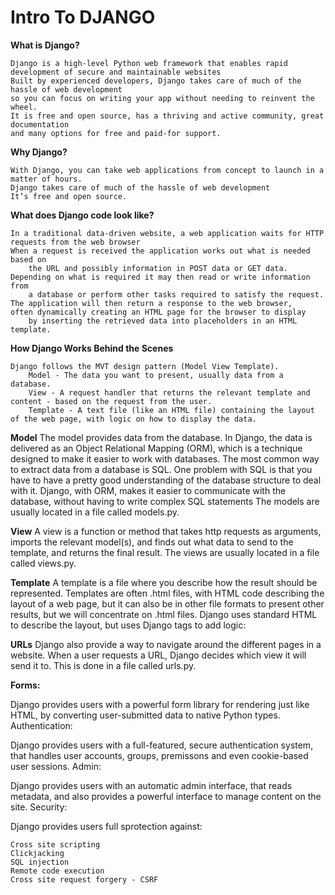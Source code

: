 # Intro To DJANGO

**What is Django?**

    Django is a high-level Python web framework that enables rapid development of secure and maintainable websites
    Built by experienced developers, Django takes care of much of the hassle of web development
    so you can focus on writing your app without needing to reinvent the wheel.
    It is free and open source, has a thriving and active community, great documentation
    and many options for free and paid-for support.

**Why Django?**

    With Django, you can take web applications from concept to launch in a matter of hours.
    Django takes care of much of the hassle of web development
    It’s free and open source.

**What does Django code look like?**

    In a traditional data-driven website, a web application waits for HTTP requests from the web browser
    When a request is received the application works out what is needed based on
        the URL and possibly information in POST data or GET data.
    Depending on what is required it may then read or write information from
        a database or perform other tasks required to satisfy the request.
    The application will then return a response to the web browser,
    often dynamically creating an HTML page for the browser to display
        by inserting the retrieved data into placeholders in an HTML template.


**How Django Works Behind the Scenes**

    Django follows the MVT design pattern (Model View Template).
        Model - The data you want to present, usually data from a database.
        View - A request handler that returns the relevant template and content - based on the request from the user.
        Template - A text file (like an HTML file) containing the layout of the web page, with logic on how to display the data.

**Model**
        The model provides data from the database. In Django, the data is delivered as an Object Relational Mapping (ORM), which is a technique designed to make it easier to work with databases. The most common way to extract data from a database is SQL. One problem with SQL is that you have to have a pretty good understanding of the database structure to deal with it. Django, with ORM, makes it easier to communicate with the database, without having to write complex SQL statements The models are usually located in a file called models.py.

**View**
        A view is a function or method that takes http requests as arguments, imports the relevant model(s), and finds out what data to send to the template, and returns the final result. The views are usually located in a file called views.py.

**Template**
        A template is a file where you describe how the result should be represented. Templates are often .html files, with HTML code describing the layout of a web page, but it can also be in other file formats to present other results, but we will concentrate on .html files. Django uses standard HTML to describe the layout, but uses Django tags to add logic:

**URLs**
        Django also provide a way to navigate around the different pages in a website. When a user requests a URL, Django decides which view it will send it to. This is done in a file called urls.py.

**Forms:**

Django provides users with a powerful form library for rendering just like HTML, by converting user-submitted data to native Python types.
Authentication:

Django provides users with a full-featured, secure authentication system, that handles user accounts, groups, premissons and even cookie-based user sessions.
Admin:

Django provides users with an automatic admin interface, that reads metadata, and also provides a powerful interface to manage content on the site.
Security:

Django provides users full sprotection against:

    Cross site scripting
    Clickjacking
    SQL injection
    Remote code execution
    Cross site request forgery - CSRF
